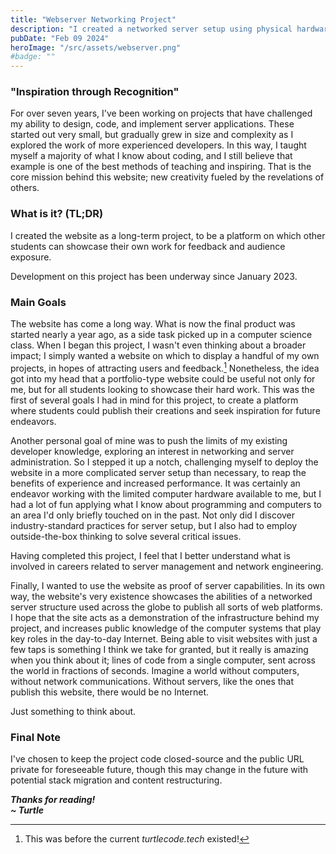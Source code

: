 ```yaml
---
title: "Webserver Networking Project"
description: "I created a networked server setup using physical hardware to deploy a website showcasing student projects. I got to set up multiple computing devices, and learned how to manage a secure server environment to publish a full-stack web application."
pubDate: "Feb 09 2024"
heroImage: "/src/assets/webserver.png"
#badge: ""
---
```


### "Inspiration through Recognition"
For over seven years, I've been working on projects that have challenged my ability to design, code, and implement server applications. These started out very small, but gradually grew in size and complexity as I explored the work of more experienced developers. In this way, I taught myself a majority of what I know about coding, and I still believe that example is one of the best methods of teaching and inspiring.
That is the core mission behind this website; new creativity fueled by the revelations of others.

### What is it? (TL;DR)
I created the website as a long-term project, to be a platform on which other students can showcase their own work for feedback and audience exposure.

Development on this project has been underway since January 2023.


### Main Goals
The website has come a long way. What is now the final product was started nearly a year ago, as a side task picked up in a computer science class. When I began this project, I wasn't even thinking about a broader impact; I simply wanted a website on which to display a handful of my own projects, in hopes of attracting users and feedback.[^1] Nonetheless, the idea got into my head that a portfolio-type website could be useful not only for me, but for all students looking to showcase their hard work. This was the first of several goals I had in mind for this project, to create a platform where students could publish their creations and seek inspiration for future endeavors.

Another personal goal of mine was to push the limits of my existing developer knowledge, exploring an interest in networking and server administration. So I stepped it up a notch, challenging myself to deploy the website in a more complicated server setup than necessary, to reap the benefits of experience and increased performance. It was certainly an endeavor working with the limited computer hardware available to me, but I had a lot of fun applying what I know about programming and computers to an area I'd only briefly touched on in the past. Not only did I discover industry-standard practices for server setup, but I also had to employ outside-the-box thinking to solve several critical issues.

Having completed this project, I feel that I better understand what is involved in careers related to server management and network engineering.

Finally, I wanted to use the website as proof of server capabilities. In its own way, the website's very existence showcases the abilities of a networked server structure used across the globe to publish all sorts of web platforms. I hope that the site acts as a demonstration of the infrastructure behind my project, and increases public knowledge of the computer systems that play key roles in the day-to-day Internet. Being able to visit websites with just a few taps is something I think we take for granted, but it really is amazing when you think about it; lines of code from a single computer, sent across the world in fractions of seconds. Imagine a world without computers, without network communications. Without servers, like the ones that publish this website, there would be no Internet.

Just something to think about.

### Final Note
I've chosen to keep the project code closed-source and the public URL private for foreseeable future, though this may change in the future with potential stack migration and content restructuring.

***Thanks for reading!***
<br>***~ Turtle***

[^1]: This was before the current *turtlecode.tech* existed!
